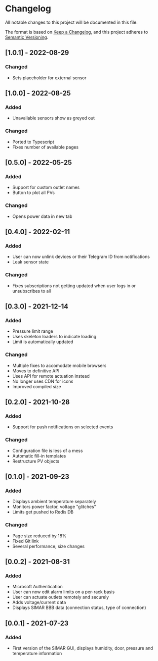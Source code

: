 # Changelog
All notable changes to this project will be documented in this file.

The format is based on [Keep a Changelog](https://keepachangelog.com/en/1.0.0/),
and this project adheres to [Semantic Versioning](https://semver.org/spec/v2.0.0.html).

## [1.0.1] - 2022-08-29
### Changed
- Sets placeholder for external sensor

## [1.0.0] - 2022-08-25
### Added
- Unavailable sensors show as greyed out

### Changed
- Ported to Typescript
- Fixes number of available pages

## [0.5.0] - 2022-05-25
### Added
- Support for custom outlet names
- Button to plot all PVs

### Changed
- Opens power data in new tab

## [0.4.0] - 2022-02-11
### Added
- User can now unlink devices or their Telegram ID from notifications
- Leak sensor state

### Changed
- Fixes subscriptions not getting updated when user logs in or unsubscribes to all

## [0.3.0] - 2021-12-14
### Added
- Pressure limit range
- Uses skeleton loaders to indicate loading
- Limit is automatically updated

### Changed
- Multiple fixes to accomodate mobile browsers
- Moves to definitive API
- Uses API for remote actuation instead
- No longer uses CDN for icons
- Improved compiled size

## [0.2.0] - 2021-10-28
### Added
- Support for push notifications on selected events

### Changed
- Configuration file is less of a mess
- Automatic fill-in templates
- Restructure PV objects

## [0.1.0] - 2021-09-23
### Added
- Displays ambient temperature separately
- Monitors power factor, voltage "glitches"
- Limits get pushed to Redis DB

### Changed
- Page size reduced by 18%
- Fixed Git link
- Several performance, size changes

## [0.0.2] - 2021-08-31
### Added
- Microsoft Authentication
- User can now edit alarm limits on a per-rack basis
- User can actuate outlets remotely and securely
- Adds voltage/current data
- Displays SIMAR BBB data (connection status, type of connection)

## [0.0.1] - 2021-07-23
### Added
- First version of the SIMAR GUI, displays humidity, door, pressure and temperature information